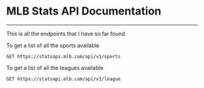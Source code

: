 # MLB Stats API Documentation
---

This is all the endpoints that I have so far found

To get a list of all the sports available

`GET https://statsapi.mlb.com/api/v1/sports`

To get a list of all the leagues available

`GET https://statsapi.mlb.com/api/v1/league`
